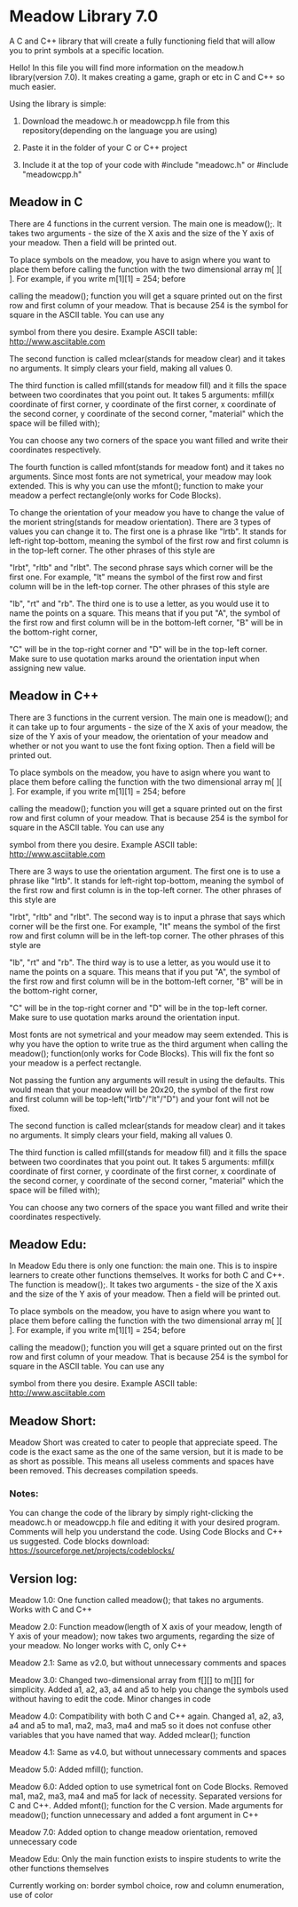 # Meadow Library 7.0
 A C and C++ library that will create a fully functioning field that will allow you to print symbols at a specific location.

 Hello! In this file you will find more information on the meadow.h library(version 7.0). It makes creating a game, graph or etc in C and C++ so much easier.

 Using the library is simple:

 1. Download the meadowc.h or meadowcpp.h file from this repository(depending on the language you are using)
 
 2. Paste it in the folder of your C or C++ project

 3. Include it at the top of your code with #include "meadowc.h" or #include "meadowcpp.h"


## Meadow in C

 There are 4 functions in the current version. The main one is meadow();. It takes two arguments - the size of the X axis and the size of the Y axis of your meadow. Then a field will be printed out.

 To place symbols on the meadow, you have to asign where you want to place them before calling the function with the two dimensional array m[ ][ ]. For example, if you write m[1][1] = 254; before

 calling the meadow(); function you will get a square printed out on the first row and first column of your meadow. That is because 254 is the symbol for square in the ASCII table. You can use any

 symbol from there you desire. Example ASCII table: http://www.asciitable.com

 The second function is called mclear(stands for meadow clear) and it takes no arguments. It simply clears your field, making all values 0.
 
 The third function is called mfill(stands for meadow fill) and it fills the space between two coordinates that you point out. It takes 5 arguments: mfill(x coordinate of first corner, y coordinate of the first corner, x coordinate of the second corner, y coordinate of the second corner, "material" which the space will be filled with);
 
 You can choose any two corners of the space you want filled and write their coordinates respectively.

 The fourth function is called mfont(stands for meadow font) and it takes no arguments. Since most fonts are not symetrical, your meadow may look extended. This is why you can use the mfont(); function to make your meadow a perfect rectangle(only works for Code Blocks).

 To change the orientation of your meadow you have to change the value of the morient string(stands for meadow orientation). There are 3 types of values you can change it to. The first one is a phrase like "lrtb". It stands for left-right top-bottom, meaning the symbol of the first row and first column is in the top-left corner. The other phrases of this style are
 
 "lrbt", "rltb" and "rlbt". The second phrase says which corner will be the first one. For example, "lt" means the symbol of the first row and first column will be in the left-top corner. The other phrases of this style are
 
 "lb", "rt" and "rb". The third one is to use a letter, as you would use it to name the points on a square. This means that if you put "A", the symbol of the first row and first column will be in the bottom-left corner, "B" will be in the bottom-right corner, 

 "C" will be in the top-right corner and "D" will be in the top-left corner. Make sure to use quotation marks around the orientation input when assigning new value.

## Meadow in C++

 There are 3 functions in the current version. The main one is meadow(); and it can take up to four arguments - the size of the X axis of your meadow, the size of the Y axis of your meadow, the orientation of your meadow and whether or not you want to use the font fixing option. Then a field will be printed out.

 To place symbols on the meadow, you have to asign where you want to place them before calling the function with the two dimensional array m[ ][ ]. For example, if you write m[1][1] = 254; before

 calling the meadow(); function you will get a square printed out on the first row and first column of your meadow. That is because 254 is the symbol for square in the ASCII table. You can use any

 symbol from there you desire. Example ASCII table: http://www.asciitable.com

 There are 3 ways to use the orientation argument. The first one is to use a phrase like "lrtb". It stands for left-right top-bottom, meaning the symbol of the first row and first column is in the top-left corner. The other phrases of this style are
 
 "lrbt", "rltb" and "rlbt". The second way is to input a phrase that says which corner will be the first one. For example, "lt" means the symbol of the first row and first column will be in the left-top corner. The other phrases of this style are
 
 "lb", "rt" and "rb". The third way is to use a letter, as you would use it to name the points on a square. This means that if you put "A", the symbol of the first row and first column will be in the bottom-left corner, "B" will be in the bottom-right corner, 

 "C" will be in the top-right corner and "D" will be in the top-left corner. Make sure to use quotation marks around the orientation input.

 Most fonts are not symetrical and your meadow may seem extended. This is why you have the option to write true as the third argument when calling the meadow(); function(only works for Code Blocks). This will fix the font so your meadow is a perfect rectangle.

 Not passing the funtion any arguments will result in using the defaults. This would mean that your meadow will be 20x20, the symbol of the first row and first column will be top-left("lrtb"/"lt"/"D") and your font will not be fixed.

 The second function is called mclear(stands for meadow clear) and it takes no arguments. It simply clears your field, making all values 0.
 
 The third function is called mfill(stands for meadow fill) and it fills the space between two coordinates that you point out. It takes 5 arguments: mfill(x coordinate of first corner, y coordinate of the first corner, x coordinate of the second corner, y coordinate of the second corner, "material" which the space will be filled with);
 
 You can choose any two corners of the space you want filled and write their coordinates respectively.

## Meadow Edu:

 In Meadow Edu there is only one function: the main one. This is to inspire learners to create other functions themselves. It works for both C and C++. The function is meadow();. It takes two arguments - the size of the X axis and the size of the Y axis of your meadow. Then a field will be printed out.

 To place symbols on the meadow, you have to asign where you want to place them before calling the function with the two dimensional array m[ ][ ]. For example, if you write m[1][1] = 254; before

 calling the meadow(); function you will get a square printed out on the first row and first column of your meadow. That is because 254 is the symbol for square in the ASCII table. You can use any

 symbol from there you desire. Example ASCII table: http://www.asciitable.com

## Meadow Short:

 Meadow Short was created to cater to people that appreciate speed. The code is the exact same as the one of the same version, but it is made to be as short as possible. This means all useless comments and spaces have been removed. This decreases compilation speeds.

### Notes:

 You can change the code of the library by simply right-clicking the meadowc.h or meadowcpp.h file and editing it with your desired program. Comments will help you understand the code. Using Code Blocks and C++ us suggested. Code blocks download: https://sourceforge.net/projects/codeblocks/

## Version log:

Meadow 1.0: One function called meadow(); that takes no arguments. Works with C and C++

Meadow 2.0: Function meadow(length of X axis of your meadow, length of Y axis of your meadow); now takes two arguments, regarding the size of your meadow. No longer works with C, only C++

Meadow 2.1: Same as v2.0, but without unnecessary comments and spaces

Meadow 3.0: Changed two-dimensional array from f[][] to m[][] for simplicity. Added a1, a2, a3, a4 and a5 to help you change the symbols used without having to edit the code. Minor changes in code

Meadow 4.0: Compatibility with both C and C++ again. Changed a1, a2, a3, a4 and a5 to ma1, ma2, ma3, ma4 and ma5 so it does not confuse other variables that you have named that way. Added mclear(); function

Meadow 4.1: Same as v4.0, but without unnecessary comments and spaces

Meadow 5.0: Added mfill(); function.

Meadow 6.0: Added option to use symetrical font on Code Blocks. Removed ma1, ma2, ma3, ma4 and ma5 for lack of necessity. Separated versions for C and C++. Added mfont(); function for the C version. Made arguments for meadow(); function unnecessary and added a font argument in C++

Meadow 7.0: Added option to change meadow orientation, removed unnecessary code

Meadow Edu: Only the main function exists to inspire students to write the other functions themselves

Currently working on: border symbol choice, row and column enumeration, use of color

